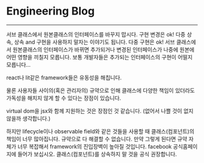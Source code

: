 # Engineering Blog
---
서브 클래스에서 원본클래스의 인터페이스를 바꾸지 맙시다. 구현 변경은 ok!
다중 상속, 상속 and 구현을 사용하지 말자는 이야기도 됩니다. 다중 구현은 ok!
서브 클래스에서 원본클래스의 인터페이스가 바뀌면 추가되거나 변경된 인터페이스가
나중에 원본에 어떤 영향을 끼칠지 모릅니다.
보통 개발자들은 추가되는 인터페이스의 구현이 어떨지 모릅니다...

react나 lit같은 framework들은 유동성을 해칩니다.

물론 사용자들 사이의(혹은 관리자의) 규약으로 인해 클래스에 다양한 책임이 있더라도
가독성을 해치지 않게 할 수 있다는 장점이 있습니다.

virtual dom을 jsx와 함께 지원하는 것은 장점인 것 같습니다. (없어서 나쁠 것이 없지 않을까 생각합니다.)

하지만 lifecycle이나 observable field와 같은 것들을 사용할 때 클래스(컴포넌트)의 책임이 너무 많아집니다.
규약으로 다 해결할 수 없습니다.
만약 그렇게 된다면 규약 자체가 너무 복잡해서 framework의 진입장벽이 높아질 것입니다.
facebook 공식홈페이지에 들어가 보십시오.
클래스(컴포넌트)를 상속하지 말 것을 공식 권장합니다.
